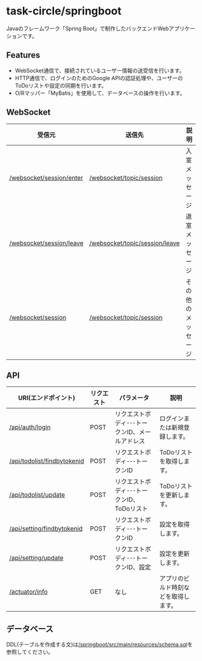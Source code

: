 # task-circle/springboot

Javaのフレームワーク「Spring Boot」で制作したバックエンドWebアプリケーションです。

## Features

- WebSocket通信で、接続されているユーザー情報の送受信を行います。
- HTTP通信で、ログインのためのGoogle APIの認証処理や、ユーザーのToDoリストや設定の同期を行います。
- O/Rマッパー「MyBatis」を使用して、データベースの操作を行います。

## WebSocket

受信元|送信先|説明
---|---|---
[/websocket/session/enter](/springboot/src/main/java/app/taskcircle/controller/SessionWebSocketController.java)|[/websocket/topic/session](/springboot/src/main/java/app/taskcircle/controller/SessionWebSocketController.java)|入室メッセージ
[/websocket/session/leave](/springboot/src/main/java/app/taskcircle/controller/SessionWebSocketController.java)|[/websocket/topic/session/leave](/springboot/src/main/java/app/taskcircle/controller/SessionWebSocketController.java)|退室メッセージ
[/websocket/session](/springboot/src/main/java/app/taskcircle/controller/SessionWebSocketController.java)|[/websocket/topic/session](/springboot/src/main/java/app/taskcircle/controller/SessionWebSocketController.java)|その他のメッセージ

## API

URI(エンドポイント)|リクエスト|パラメータ|説明
---|---|---|---
[/api/auth/login](/springboot/src/main/java/app/taskcircle/controller/AuthController.java)|POST|リクエストボディ･･･トークンID、メールアドレス|ログインまたは新規登録します。
[/api/todolist/findbytokenid](/springboot/src/main/java/app/taskcircle/controller/TodoListController.java)|POST|リクエストボディ･･･トークンID|ToDoリストを取得します。
[/api/todolist/update](/springboot/src/main/java/app/taskcircle/controller/TodoListController.java)|POST|リクエストボディ･･･トークンID、ToDoリスト|ToDoリストを更新します。
[/api/setting/findbytokenid](/springboot/src/main/java/app/taskcircle/controller/SettingController.java)|POST|リクエストボディ･･･トークンID|設定を取得します。
[/api/setting/update](/springboot/src/main/java/app/taskcircle/controller/SettingController.java)|POST|リクエストボディ･･･トークンID、設定|設定を更新します。
[/actuator/info](/springboot/src/main/resources/application.properties)|GET|なし|アプリのビルド時刻などを取得します。

## データベース

DDL(テーブルを作成する文)は[/springboot/src/main/resources/schema.sql](/springboot/src/main/resources/schema.sql)を参照してください。
